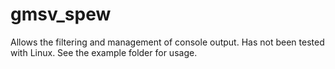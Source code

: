 gmsv_spew
=========

Allows the filtering and management of console output. Has not been tested with Linux. See the example folder for usage.